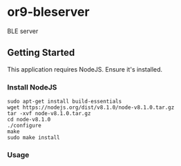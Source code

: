 # or9-bleserver
BLE server

## Getting Started
This application requires NodeJS. Ensure it's installed.  
### Install NodeJS  
```
sudo apt-get install build-essentials
wget https://nodejs.org/dist/v8.1.0/node-v8.1.0.tar.gz
tar -xvf node-v8.1.0.tar.gz
cd node-v8.1.0
./configure
make
sudo make install
```
### Usage
